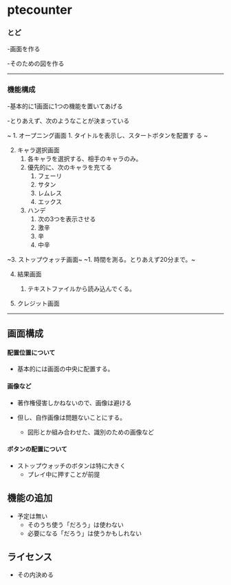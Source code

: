 # ptecounter

### とど

-画面を作る

-そのための図を作る
___
### 機能構成

-基本的に1画面に1つの機能を置いてあげる

-とりあえず、次のようなことが決まっている

~ 1. オープニング画面
	1. タイトルを表示し、スタートボタンを配置す
	る ~

2. キャラ選択画面
	1. 各キャラを選択する、相手のキャラのみ。
	2. 優先的に、次のキャラを充てる
		1. フェーリ
		2. サタン
		3. レムレス
		4. エックス
	3. ハンデ
		1. 次の3つを表示させる
		2. 激辛
		3. 辛
		4. 中辛

~3. ストップウォッチ画面~
	~1. 時間を測る。とりあえず20分まで。~

4. 結果画面
	1. テキストファイルから読み込んでくる。

5. クレジット画面
___

## 画面構成
#### 配置位置について
- 基本的には画面の中央に配置する。

#### 画像など
- 著作権侵害しかねないので、画像は避ける

- 但し、自作画像は問題ないことにする。
	- 図形とか組み合わせた、識別のための画像など

#### ボタンの配置について
- ストップウォッチのボタンは特に大きく
	- プレイ中に押すことが前提

## 機能の追加

- 予定は無い
	- そのうち使う「だろう」は使わない
	- 必要になる「だろう」は使うかもしれない

## ライセンス
- その内決める



